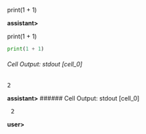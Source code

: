 print(1 + 1)

**assistant>**

print(1 + 1)

```python .eval
print(1 + 1)
```

###### Cell Output: stdout [cell_0]

<pre>
2
</pre>

**assistant>** ###### Cell Output: stdout [cell_0] <pre> 2 </pre>

**user>**
